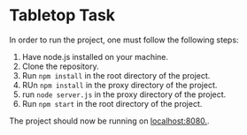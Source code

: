 # Tabletop Task

In order to run the project, one must follow the following steps:

1. Have node.js installed on your machine.
2. Clone the repository.
3. Run `npm install` in the root directory of the project.
4. RUn `npm install` in the proxy directory of the project.
5. run `node server.js` in the proxy directory of the project.
6. Run `npm start` in the root directory of the project.

The project should now be running on [localhost:8080.](http://localhost:8080/).
